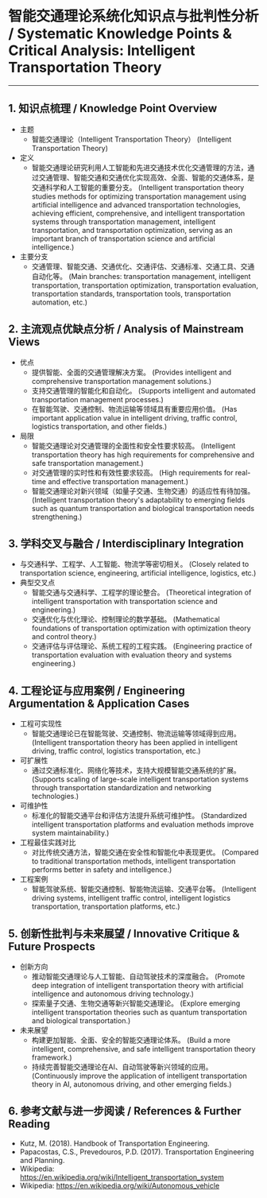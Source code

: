 # 智能交通理论系统化知识点与批判性分析 / Systematic Knowledge Points & Critical Analysis: Intelligent Transportation Theory

---

## 1. 知识点梳理 / Knowledge Point Overview

- 主题
  - 智能交通理论（Intelligent Transportation Theory）
      (Intelligent Transportation Theory)
- 定义
  - 智能交通理论研究利用人工智能和先进交通技术优化交通管理的方法，通过交通管理、智能交通和交通优化实现高效、全面、智能的交通体系，是交通科学和人工智能的重要分支。
      (Intelligent transportation theory studies methods for optimizing transportation management using artificial intelligence and advanced transportation technologies, achieving efficient, comprehensive, and intelligent transportation systems through transportation management, intelligent transportation, and transportation optimization, serving as an important branch of transportation science and artificial intelligence.)
- 主要分支
  - 交通管理、智能交通、交通优化、交通评估、交通标准、交通工具、交通自动化等。
      (Main branches: transportation management, intelligent transportation, transportation optimization, transportation evaluation, transportation standards, transportation tools, transportation automation, etc.)

## 2. 主流观点优缺点分析 / Analysis of Mainstream Views

- 优点
  - 提供智能、全面的交通管理解决方案。
      (Provides intelligent and comprehensive transportation management solutions.)
  - 支持交通管理的智能化和自动化。
      (Supports intelligent and automated transportation management processes.)
  - 在智能驾驶、交通控制、物流运输等领域具有重要应用价值。
      (Has important application value in intelligent driving, traffic control, logistics transportation, and other fields.)
- 局限
  - 智能交通理论对交通管理的全面性和安全性要求较高。
      (Intelligent transportation theory has high requirements for comprehensive and safe transportation management.)
  - 对交通管理的实时性和有效性要求较高。
      (High requirements for real-time and effective transportation management.)
  - 智能交通理论对新兴领域（如量子交通、生物交通）的适应性有待加强。
      (Intelligent transportation theory's adaptability to emerging fields such as quantum transportation and biological transportation needs strengthening.)

## 3. 学科交叉与融合 / Interdisciplinary Integration

- 与交通科学、工程学、人工智能、物流学等密切相关。
  (Closely related to transportation science, engineering, artificial intelligence, logistics, etc.)
- 典型交叉点
  - 智能交通与交通科学、工程学的理论整合。
      (Theoretical integration of intelligent transportation with transportation science and engineering.)
  - 交通优化与优化理论、控制理论的数学基础。
      (Mathematical foundations of transportation optimization with optimization theory and control theory.)
  - 交通评估与评估理论、系统工程的工程实践。
      (Engineering practice of transportation evaluation with evaluation theory and systems engineering.)

## 4. 工程论证与应用案例 / Engineering Argumentation & Application Cases

- 工程可实现性
  - 智能交通理论已在智能驾驶、交通控制、物流运输等领域得到应用。
      (Intelligent transportation theory has been applied in intelligent driving, traffic control, logistics transportation, etc.)
- 可扩展性
  - 通过交通标准化、网络化等技术，支持大规模智能交通系统的扩展。
      (Supports scaling of large-scale intelligent transportation systems through transportation standardization and networking technologies.)
- 可维护性
  - 标准化的智能交通平台和评估方法提升系统可维护性。
      (Standardized intelligent transportation platforms and evaluation methods improve system maintainability.)
- 工程最佳实践对比
  - 对比传统交通方法，智能交通在安全性和智能化中表现更优。
      (Compared to traditional transportation methods, intelligent transportation performs better in safety and intelligence.)
- 工程案例
  - 智能驾驶系统、智能交通控制、智能物流运输、交通平台等。
      (Intelligent driving systems, intelligent traffic control, intelligent logistics transportation, transportation platforms, etc.)

## 5. 创新性批判与未来展望 / Innovative Critique & Future Prospects

- 创新方向
  - 推动智能交通理论与人工智能、自动驾驶技术的深度融合。
      (Promote deep integration of intelligent transportation theory with artificial intelligence and autonomous driving technology.)
  - 探索量子交通、生物交通等新兴智能交通理论。
      (Explore emerging intelligent transportation theories such as quantum transportation and biological transportation.)
- 未来展望
  - 构建更加智能、全面、安全的智能交通理论体系。
      (Build a more intelligent, comprehensive, and safe intelligent transportation theory framework.)
  - 持续完善智能交通理论在AI、自动驾驶等新兴领域的应用。
      (Continuously improve the application of intelligent transportation theory in AI, autonomous driving, and other emerging fields.)

## 6. 参考文献与进一步阅读 / References & Further Reading

- Kutz, M. (2018). Handbook of Transportation Engineering.
- Papacostas, C.S., Prevedouros, P.D. (2017). Transportation Engineering and Planning.
- Wikipedia: <https://en.wikipedia.org/wiki/Intelligent_transportation_system>
- Wikipedia: <https://en.wikipedia.org/wiki/Autonomous_vehicle>
